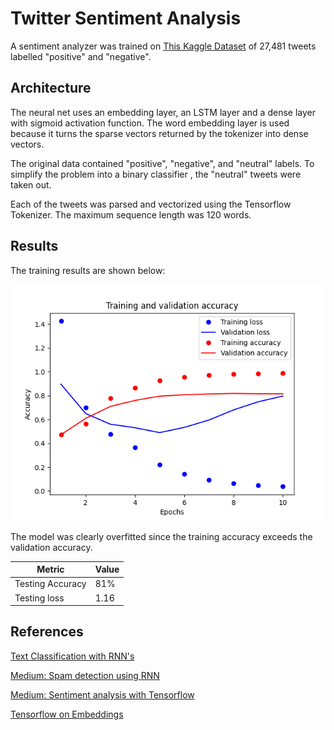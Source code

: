 # Twitter Sentiment Analysis

A sentiment analyzer was trained on [This Kaggle Dataset](https://www.kaggle.com/datasets/yasserh/twitter-tweets-sentiment-dataset) of 27,481 tweets labelled "positive" and "negative". 

## Architecture
The neural net uses an embedding layer, an LSTM layer and a dense layer with sigmoid activation function. The word embedding layer is used because it turns the sparse vectors returned by the tokenizer into dense vectors. 

The original data contained "positive", "negative", and "neutral" labels. To simplify the problem into a binary classifier , the "neutral" tweets were taken out. 

Each of the tweets was parsed and vectorized using the Tensorflow Tokenizer. The maximum sequence length was 120 words.

## Results

The training results are shown below:

![Training Results](test.png)

The model was clearly overfitted since the training accuracy exceeds the validation accuracy. 

| Metric | Value |
|--|--|
| Testing Accuracy | 81% |
| Testing loss   |   1.16 |

## References 
[Text Classification with RNN's](https://www.tensorflow.org/text/tutorials/text_classification_rnn)

[Medium: Spam detection using RNN](https://hemantranvir.medium.com/spam-detection-using-rnn-simplernn-lstm-with-step-by-step-explanation-530367608071)

[Medium: Sentiment analysis with Tensorflow](https://scorrea92.medium.com/nlp-twitter-sentiment-analysis-with-tensorflow-15e1b2594cfa)

[Tensorflow on Embeddings](https://www.tensorflow.org/text/guide/word_embeddings#compile_and_train_the_model)

